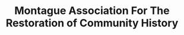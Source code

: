 ---
layout: repo
title: "Montague Association For The Restoration of Community History"
id: 12514
permalink: repos/12514/
---